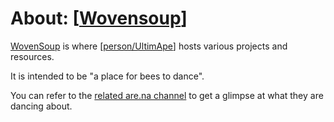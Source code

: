 # About: [[Wovensoup]]

[WovenSoup](https://wovensoup.com/) is where [[person/UltimApe]] hosts various projects and resources.

It is intended to be "a place for bees to dance".

You can refer to the [related are.na channel](https://www.are.na/ultimape/wovensoup) to get a glimpse at what they are dancing about.

[//begin]: # "Autogenerated link references for markdown compatibility"
[Wovensoup]: wovensoup.md "About: Wovensoup"
[person/UltimApe]: ../../people/person/ultimape.md "About: UltimApe"
[//end]: # "Autogenerated link references"